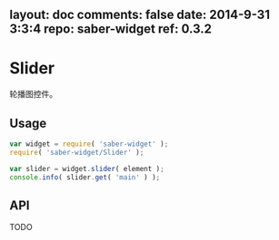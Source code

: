 layout: doc
comments: false
date: 2014-9-31 3:3:4
repo: saber-widget
ref: 0.3.2
---

# Slider

轮播图控件。


## Usage

``` javascript
var widget = require( 'saber-widget' );
require( 'saber-widget/Slider' );

var slider = widget.slider( element );
console.info( slider.get( 'main' ) );
```

## API

TODO

